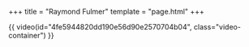 +++
title = "Raymond Fulmer"
template = "page.html"
+++

{{ video(id="4fe5944820dd190e56d90e2570704b04", class="video-container") }}
